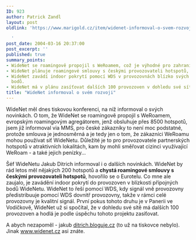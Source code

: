 ```yaml
---
ID: 923
author: Patrick Zandl
layout: post
oldlink: 'https://www.marigold.cz/item/widenet-informoval-o-svem-rozvoji

  '
post_date: 2004-03-16 20:37:00
post_excerpt: ''
published: true
summary_points:
- WideNet se roamingově propojil s WeRoamem, což je výhodné pro zahraniční zákazníky.
- WideNet plánuje roamingové smlouvy s českými provozovateli hotspotů, například Eurotelem.
- WideNet zavádí indoor pokrytí pomocí WDS v provozovnách blízko svých přípojných
  bodů.
- WideNet má v plánu zasíťovat dalších 100 provozoven v dohledu své sítě.
title: "WideNet informoval o svém rozvoji"
---
```


<p>
WideNet měl dnes tiskovou konferenci, na níž informoval o svých novinkách. O tom, že WideNet se roamingově propojil s WeRoamem, evropským roamingovým agregátorem, jenž obsluhuje přes 8500 hotspotů, jsem již informoval via MMS, pro české zákazníky to není moc podstatné, protože smlouva je jednosměrná a je tedy jen o tom, že zákazníci WeRoamu mohou používat síť WideNetu. Důležité je to pro provozovatele partnerských hotspotů v atraktivních lokalitách, kam by mohli směřovat cizinci využívající WeRoam - a také jejich penízky...</p>

<p>
Šéf WideNetu Jakub Ditrich informoval i o dalších novinkách. WideNet by rád letos měl nějakých 200 hotspotů a <STRONG>chystá roamingové smlouvy s českými provozovateli hotspotů</STRONG>, hovořilo se o Eurotelu. Co mne ale zaujalo, je zavádění indoor pokrytí do provozoven v blízkosti přípojných bodů WideNetu. WideNet to řeší pomocí WDS, kdy signál vně provozovny předistribuuje pomocí WDS dovnitř provozovny, takže v rámci celé provozovny je kvalitní signál. První pokus tohoto druhu je v Panerii ve Vodičkově, WideNet už si spočítal, že v dohledu své sítě má dalších 100 provozoven a hodlá je podle úspěchu tohoto projektu zasíťovat. </p>

<p>
A abych nezapoměl - jakub <A href="http://ditrich.bloguje.cz/" target=_blank>ditrich.bloguje.cz</A> (to už na tiskovce nebylo). Jinak <A href="http://www.widenet.cz">www.widenet.cz</A> asi znáte.</p>